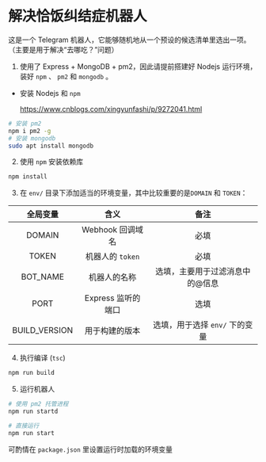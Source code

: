 # 解决恰饭纠结症机器人

这是一个 Telegram 机器人，它能够随机地从一个预设的候选清单里选出一项。（主要是用于解决“去哪吃？”问题）

1. 使用了 Express + MongoDB + pm2，因此请提前搭建好 Nodejs 运行环境，装好 `npm` 、 `pm2` 和 `mongodb` 。

  * 安装 Nodejs 和 `npm`

     https://www.cnblogs.com/xingyunfashi/p/9272041.html 

```bash
# 安装 pm2
npm i pm2 -g
# 安装 mongodb
sudo apt install mongodb
```

2. 使用 `npm` 安装依赖库

```bash
npm install
```

3. 在 `env/` 目录下添加适当的环境变量，其中比较重要的是`DOMAIN` 和 `TOKEN`：

|   全局变量    |        含义        |              备注               |
| :-----------: | :----------------: | :-----------------------------: |
|    DOMAIN     |  Webhook 回调域名  |              必填               |
|     TOKEN     |  机器人的 `token`  |              必填               |
|   BOT_NAME    |    机器人的名称    | 选填，主要用于过滤消息中的@信息 |
|     PORT      | Express 监听的端口 |              选填               |
| BUILD_VERSION |   用于构建的版本   | 选填，用于选择 `env/` 下的变量  |

4. 执行编译 (`tsc`)

```bash
npm run build
```

5. 运行机器人

```bash
# 使用 pm2 托管进程
npm run startd

# 直接运行
npm run start
```

可酌情在 `package.json` 里设置运行时加载的环境变量




